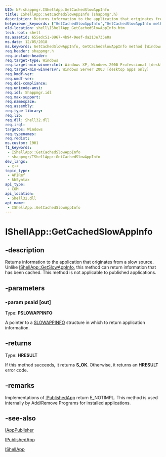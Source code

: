 ```yaml
---
UID: NF:shappmgr.IShellApp.GetCachedSlowAppInfo
title: IShellApp::GetCachedSlowAppInfo (shappmgr.h)
description: Returns information to the application that originates from a slow source. Unlike IShellApp::GetSlowAppInfo, this method can return information that has been cached. This method is not applicable to published applications.
helpviewer_keywords: ["GetCachedSlowAppInfo","GetCachedSlowAppInfo method [Windows Shell]","GetCachedSlowAppInfo method [Windows Shell]","IShellApp interface","IShellApp interface [Windows Shell]","GetCachedSlowAppInfo method","IShellApp.GetCachedSlowAppInfo","IShellApp::GetCachedSlowAppInfo","inet_IShellApp_GetCachedSlowAppInfo","shappmgr/IShellApp::GetCachedSlowAppInfo","shell.IShellApp_GetCachedSlowAppInfo"]
old-location: shell\IShellApp_GetCachedSlowAppInfo.htm
tech.root: shell
ms.assetid: 655edc51-0967-4b94-9eef-da213e735e0a
ms.date: 12/05/2018
ms.keywords: GetCachedSlowAppInfo, GetCachedSlowAppInfo method [Windows Shell], GetCachedSlowAppInfo method [Windows Shell],IShellApp interface, IShellApp interface [Windows Shell],GetCachedSlowAppInfo method, IShellApp.GetCachedSlowAppInfo, IShellApp::GetCachedSlowAppInfo, inet_IShellApp_GetCachedSlowAppInfo, shappmgr/IShellApp::GetCachedSlowAppInfo, shell.IShellApp_GetCachedSlowAppInfo
req.header: shappmgr.h
req.include-header: 
req.target-type: Windows
req.target-min-winverclnt: Windows XP, Windows 2000 Professional [desktop apps only]
req.target-min-winversvr: Windows Server 2003 [desktop apps only]
req.kmdf-ver: 
req.umdf-ver: 
req.ddi-compliance: 
req.unicode-ansi: 
req.idl: Shappmgr.idl
req.max-support: 
req.namespace: 
req.assembly: 
req.type-library: 
req.lib: 
req.dll: Shell32.dll
req.irql: 
targetos: Windows
req.typenames: 
req.redist: 
ms.custom: 19H1
f1_keywords:
 - IShellApp::GetCachedSlowAppInfo
 - shappmgr/IShellApp::GetCachedSlowAppInfo
dev_langs:
 - c++
topic_type:
 - APIRef
 - kbSyntax
api_type:
 - COM
api_location:
 - Shell32.dll
api_name:
 - IShellApp::GetCachedSlowAppInfo
---
```


# IShellApp::GetCachedSlowAppInfo


## -description

Returns information to the application that originates from a slow source. Unlike <a href="/windows/desktop/api/shappmgr/nf-shappmgr-ishellapp-getslowappinfo">IShellApp::GetSlowAppInfo</a>, this method can return information that has been cached. This method is not applicable to published applications.

## -parameters

### -param psaid [out]

Type: <b>PSLOWAPPINFO</b>

A pointer to a <a href="/windows/desktop/api/shappmgr/ns-shappmgr-slowappinfo">SLOWAPPINFO</a> structure in which to return application information.

## -returns

Type: <b>HRESULT</b>

If this method succeeds, it returns <b xmlns:loc="http://microsoft.com/wdcml/l10n">S_OK</b>. Otherwise, it returns an <b xmlns:loc="http://microsoft.com/wdcml/l10n">HRESULT</b> error code.

## -remarks

Implementations of <a href="/windows/desktop/api/shappmgr/nn-shappmgr-ipublishedapp">IPublishedApp</a> return E_NOTIMPL. This method is used internally by Add/Remove Programs for installed applications.

## -see-also

<a href="/windows/desktop/api/shappmgr/nn-shappmgr-iapppublisher">IAppPublisher</a>



<a href="/windows/desktop/api/shappmgr/nn-shappmgr-ipublishedapp">IPublishedApp</a>



<a href="/windows/desktop/api/shappmgr/nn-shappmgr-ishellapp">IShellApp</a>


